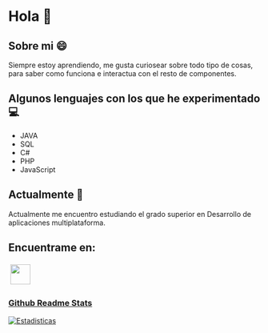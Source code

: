 # Hola 👋
## Sobre mi :smile:
Siempre estoy aprendiendo, me gusta curiosear sobre todo tipo de cosas, para saber como funciona e interactua con el resto de componentes.

## Algunos lenguajes con los que he experimentado :computer:
  * JAVA
  * SQL
  * C#
  * PHP
  * JavaScript

## Actualmente :mag_right:
Actualmente me encuentro estudiando el grado superior en Desarrollo de aplicaciones multiplataforma.

## Encuentrame en:
<a href="https://bit.ly/2McLDKT" target="_blank" rel="noopener noreferrer"><img src="https://user-images.githubusercontent.com/43465344/110965548-937f0a00-8354-11eb-825e-3e219406e279.png" height="40" style="vertical-align:top; margin:4px;"></a>

### [Github Readme Stats](https://github.com/anuraghazra/github-readme-stats)
 
 <!--
 [![Lenguajes](https://github-readme-stats.vercel.app/api/top-langs/?username=alejandrogonzaleznavarro&exclude_repo=Code&hide=Hack&layout=compact&theme=nord)](https://github.com/anuraghazra/github-readme-stats)
 -->
[![Estadisticas](https://github-readme-stats.vercel.app/api?username=alejandrogonzaleznavarro&hide=prs,issues&show_icons=true&theme=nord)](https://github.com/anuraghazra/github-readme-stats)

